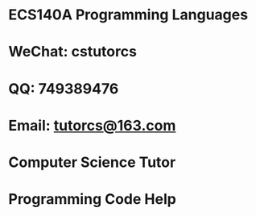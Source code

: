 # ECS140A Programming Languages

# WeChat: cstutorcs

# QQ: 749389476

# Email: tutorcs@163.com

# Computer Science Tutor

# Programming Code Help
